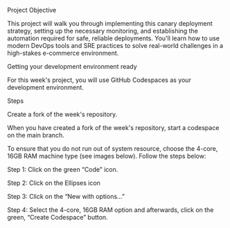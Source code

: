 Project Objective

This project will walk you through implementing this canary deployment strategy, setting up the necessary monitoring, and establishing the automation required for safe, reliable deployments. You'll learn how to use modern DevOps tools and SRE practices to solve real-world challenges in a high-stakes e-commerce environment.

Getting your development environment ready

For this week's project, you will use GitHub Codespaces as your development environment.

Steps





Create a fork of the week's repository.



When you have created a fork of the week's repository, start a codespace on the main branch. 



To ensure that you do not run out of system resource, choose the 4-core, 16GB RAM machine type (see images below). Follow the steps below:

Step 1:  Click on the green “Code” icon.

Step 2: Click on the Ellipses icon

Step 3: Click on the “New with options…” 

Step 4: Select the 4-core, 16GB RAM option and afterwards, click on the green, “Create Codespace” button.
